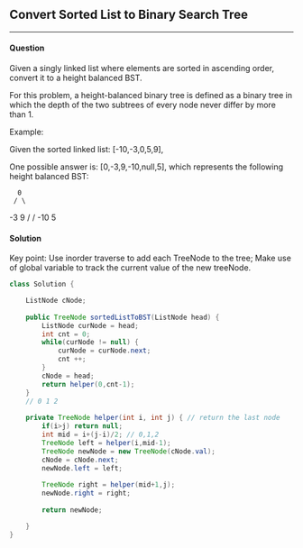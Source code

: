 ## Convert Sorted List to Binary Search Tree
---

#### Question
Given a singly linked list where elements are sorted in ascending order, convert it to a height balanced BST.

For this problem, a height-balanced binary tree is defined as a binary tree in which the depth of the two subtrees of every node never differ by more than 1.

Example:

Given the sorted linked list: [-10,-3,0,5,9],

One possible answer is: [0,-3,9,-10,null,5], which represents the following height balanced BST:

      0
     / \
   -3   9
   /   /
 -10  5

#### Solution
Key point: Use inorder traverse to add each TreeNode to the tree; 
Make use of global variable to track the current value of the new treeNode.
```java
class Solution {

    ListNode cNode;
    
    public TreeNode sortedListToBST(ListNode head) {
        ListNode curNode = head;
        int cnt = 0;
        while(curNode != null) {
            curNode = curNode.next;
            cnt ++;
        }
        cNode = head;
        return helper(0,cnt-1);
    }
    // 0 1 2
    
    private TreeNode helper(int i, int j) { // return the last node
        if(i>j) return null;
        int mid = i+(j-i)/2; // 0,1,2
        TreeNode left = helper(i,mid-1);
        TreeNode newNode = new TreeNode(cNode.val);
        cNode = cNode.next;
        newNode.left = left;
        
        TreeNode right = helper(mid+1,j);
        newNode.right = right;
        
        return newNode;

    }
}
```